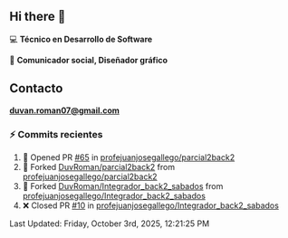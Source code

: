 ## Hi there 👋

:computer: **Técnico en Desarrollo de Software**

:pencil: **Comunicador social, Diseñador gráfico**

## Contacto

**<duvan.roman07@gmail.com>**

### :zap: Commits recientes
<!--RECENT_ACTIVITY:start-->
1. 💪 Opened PR [#65](https://github.com/profejuanjosegallego/parcial2back2/pull/65) in [profejuanjosegallego/parcial2back2](https://github.com/profejuanjosegallego/parcial2back2)<br>
2. 🔱 Forked [DuvRoman/parcial2back2](https://github.com/DuvRoman/parcial2back2) from [profejuanjosegallego/parcial2back2](https://github.com/profejuanjosegallego/parcial2back2)<br>
3. 🔱 Forked [DuvRoman/Integrador_back2_sabados](https://github.com/DuvRoman/Integrador_back2_sabados) from [profejuanjosegallego/Integrador_back2_sabados](https://github.com/profejuanjosegallego/Integrador_back2_sabados)<br>
4. ❌ Closed PR [#10](https://github.com/profejuanjosegallego/Integrador_back2_sabados/pull/10) in [profejuanjosegallego/Integrador_back2_sabados](https://github.com/profejuanjosegallego/Integrador_back2_sabados)<br>
<!--RECENT_ACTIVITY:end-->
<!--RECENT_ACTIVITY:last_update-->
Last Updated: Friday, October 3rd, 2025, 12:21:25 PM
<!--RECENT_ACTIVITY:last_update_end-->

